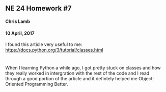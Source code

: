 ## NE 24 Homework #7 
#### Chris Lamb
#### 10 April, 2017
I found this article very useful to me:
https://docs.python.org/3/tutorial/classes.html
# 
When I learning Python a while ago, I got pretty stuck on classes and how they really worked in intergration with the rest of the code and I read through a good portion of the article and it defintely helped me Object-Oriented Programming Better.

